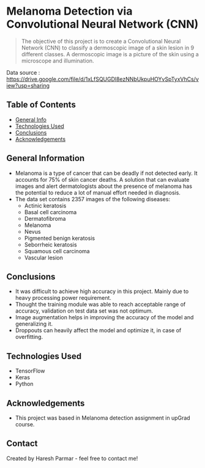  # Melanoma Detection via Convolutional Neural Network (CNN)
> The objective of this project is to create a Convolutional Neural Network (CNN) to classify a dermoscopic image of a skin lesion in 9 different classes. A dermoscopic image is a picture of the skin using a microscope and illumination.

Data source : https://drive.google.com/file/d/1xLfSQUGDl8ezNNbUkpuHOYvSpTyxVhCs/view?usp=sharing

## Table of Contents
* [General Info](#general-information)
* [Technologies Used](#technologies-used)
* [Conclusions](#conclusions)
* [Acknowledgements](#acknowledgements)

<!-- You can include any other section that is pertinent to your problem -->

## General Information
- Melanoma is a type of cancer that can be deadly if not detected early. It accounts for 75% of skin cancer deaths. A solution that can evaluate images and alert dermatologists about the presence of melanoma has the potential to reduce a lot of manual effort needed in diagnosis.
- The data set contains 2357 images of the following diseases:
    * Actinic keratosis
    * Basal cell carcinoma
    * Dermatofibroma
    * Melanoma
    * Nevus
    * Pigmented benign keratosis
    * Seborrheic keratosis
    * Squamous cell carcinoma
    * Vascular lesion

<!-- You don't have to answer all the questions - just the ones relevant to your project. -->

## Conclusions
- It was difficult to achieve high accuracy in this project. Mainly due to heavy processing power requirement.
- Thought the training module was able to reach acceptable range of accuracy, validation on test data set was not optimum.
- Image augmentation helps in improving the accuracy of the model and generalizing it.
- Droppouts can heavily affect the model and optimize it, in case of overfitting.

<!-- You don't have to answer all the questions - just the ones relevant to your project. -->


## Technologies Used
- TensorFlow
- Keras
- Python

<!-- As the libraries versions keep on changing, it is recommended to mention the version of library used in this project -->

## Acknowledgements
- This project was based in Melanoma detection assignment in upGrad course.

## Contact
Created by Haresh Parmar - feel free to contact me!


<!-- Optional -->
<!-- ## License -->
<!-- This project is open source and available under the [... License](). -->

<!-- You don't have to include all sections - just the one's relevant to your project -->
